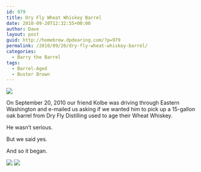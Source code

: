 ```yaml
---
id: 979
title: Dry Fly Wheat Whiskey Barrel
date: 2010-09-20T12:32:55+00:00
author: Dave
layout: post
guid: http://homebrew.dpdearing.com/?p=979
permalink: /2010/09/20/dry-fly-wheat-whiskey-barrel/
categories:
  - Barry the Barrel
tags:
  - Barrel-Aged
  - Buster Brown
---
```

<img src="/wp-content/uploads/2016/06/barrel-fb-cropped-300x286.png" class="alignright" />

On September 20, 2010 our friend Kolbe was driving through Eastern Washington and e-mailed us asking if we wanted him to pick up a 15-gallon oak barrel from Dry Fly Distilling used to age their Wheat Whiskey.

He wasn&#8217;t serious. 

<!--more-->

But we said yes. 

And so it began.

<!--img class="aligncenter" src="/wp-content/uploads/2016/06/barrel-1-e1466374727930-373x500.jpeg" /-->

<img class="aligncenter" src="/wp-content/uploads/2016/06/barrel-2-669x500.jpeg" /> 

<img class="aligncenter" src="/wp-content/uploads/2016/06/barrel-3-669x500.jpeg" />